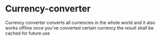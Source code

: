 # Currency-converter
Currency converter converts all currencies in the whole world and it also works offline once you've converted certain currency  the result shall be cached for future use
